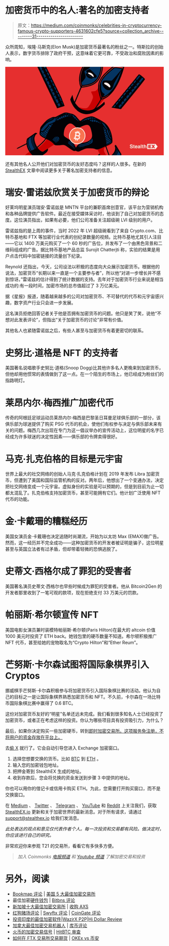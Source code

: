 # 加密货币中的名人:著名的加密支持者

> 原文：<https://medium.com/coinmonks/celebrities-in-cryptocurrency-famous-crypto-supporters-4631602cfe5?source=collection_archive---------31----------------------->

众所周知，埃隆·马斯克(Elon Musk)是加密货币最著名的粉丝之一。特斯拉的创始人表示，数字货币排除了政府干预，这意味着它更可靠，不受政治和腐败因素的影响。

![](img/d09f9a167ada84f8cc476ae683316e49.png)

还有其他名人公开他们对加密货币的友好态度吗？这样的人很多。在新的 [StealthEX](https://stealthex.io/) 文章中阅读更多关于著名加密支持者的信息。

# 瑞安·雷诺兹欣赏关于加密货币的辩论

好莱坞明星演员瑞安·雷诺兹是 MNTN 平台的兼职首席创意官，该平台为营销机构和各种品牌提供广告软件。最近在接受媒体采访时，他谈到了自己对加密货币的态度。这位演员指出，如果有必要，他们公司准备关注超级碗 LVI 级别的用户。

雷诺兹指的是上周的事件，当时 2022 年 LVI 超级碗看到了来自 Crypto.com、比特币基地和 FTX 等加密行业代表的创纪录数量的视频。比特币基地尤其引人注目——它以 1400 万美元购买了一个 60 秒的广告位，并发布了一个由黑色背景和二维码组成的广告。据比特币基地产品总监 Surojit Chatterjti 称，实验的结果是用户点击代码中加密链接的流量创下纪录。

Reynold 还指出，今天，公司设法以积极的态度向大众展示加密货币。根据他的说法，加密货币“长期以来一直是一个主要参与者”，所以他“对进一步增长并不感到惊讶。”雷诺兹的估计得到了统计数据的支持。去年对于加密货币行业来说是相当成功的:有一段时间，加密市场的总市值超过了 3 万亿美元。

据《星报》报道，随着越来越多的公司对加密货币、不可替代的代币和元宇宙感兴趣，数字资产行业只会进一步发展。

这名演员拒绝回答记者关于他是否拥有加密货币的问题。他只是笑了笑，说他“不想对此发表评论”，但指出“关于加密货币的讨论”非常有价值。

其他名人也紧随雷诺兹之后，有些人甚至与加密货币有着更密切的联系。

# 史努比·道格是 NFT 的支持者

美国著名说唱歌手史努比·道格(Snoop Dogg)比其他许多名人更晚来到加密货币，但他却用他惯常的表情做到了这一点。在一个陌生的市场上，他已经成为粉丝们的指路明灯。

# 莱昂内尔·梅西推广加密代币

传奇的阿根廷足球运动员莱昂内尔·梅西是巴黎圣日耳曼足球俱乐部的一部分，该俱乐部为球迷提供了购买 PSG 代币的机会，使他们有权参与决定与俱乐部未来有关的问题。梅西几次出现在专门为这一倡议举办的宣传活动上，这位明星的名字已经成为许多球迷的决定性因素——俱乐部的令牌卖得很好。

# 马克·扎克伯格的目标是元宇宙

世界上最大的社交网络的创始人马克·扎克伯格计划在 2019 年发布 Libra 加密货币，但遭到了美国和国际监管机构的反对。两年后，他想出了一个变通办法，决定把社交网络变成一个元宇宙。虚拟身份的实验是可以预期的，但是到目前为止一切都太混乱了。扎克伯格支持加密货币，甚至可能拥有它们。他计划广泛使用 NFT 代币的功能。

# 金·卡戴珊的糟糕经历

美国女演员金·卡戴珊也决定追随时尚潮流，开始为以太坊 Max (EMAX)做广告。然而，这一经历并不完全成功——这种加密货币的开发者被证明是骗子，这位明星甚至与英国立法者有过矛盾，但却带着轻微的恐惧逃脱了。

# 史蒂文·西格尔成了罪犯的受害者

美国著名演员史蒂文·西格尔也早些时候成为罪犯的受害者。他从 Bitcoin2Gen 的开发者那里收到了一笔可观的款项，现在拒绝支付 33 万美元的罚款。

# 帕丽斯·希尔顿宣传 NFT

美国电影女演员兼时装模特帕丽斯·希尔顿(Paris Hilton)在最大的 altcoin 价值 1000 美元时投资了 ETH back。她钱包里的硬币数量不知道。希尔顿积极推广 NFT 代币，甚至给她的宠物取名为“Crypto Hilton”和“Ether Reum”。

# 芒努斯·卡尔森试图将国际象棋界引入 Cryptos

挪威棋手芒努斯·卡尔森积极参与将加密货币引入国际象棋比赛的活动。他认为自己的目标之一是让国际象棋界熟悉加密货币和 NFT。不久前，卡尔森在一场比特币国际象棋比赛中赢得了 0.6 BTC。

这份对加密货币友好的“明星”名单还远未完成。我们看到很多知名人士已经投资了加密货币，或者正在考虑这样的投资。你认为哪些项目具有投资吸引力，为什么？

最后，如果你决定购买一些加密硬币，转到[即时加密交易所。这项服务免注册，不将用户的资金存放在平台上。](https://stealthex.io/)

去[偷 X](https://stealthex.io/?from=btc&to=eth&amount=0.1) 就行了。它会自动引导您进入 Exchange 加密窗口。

1.  选择您想要交换的货币。比如 [BTC](https://stealthex.io/coin/btc) 到 [ETH](https://stealthex.io/coin/eth) 。
2.  输入您的加密钱包地址。
3.  把押金寄到 StealthEX 生成的地址。
4.  收到存款后，您会将兑换的资金发送到步骤 3 中提供的地址。

你也可以用你的借记卡或信用卡购买 ETH。为此，您需要打开购买窗口，而不是交换窗口。

在 [Medium](https://stealthex-io.medium.com/) 、 [Twitter](https://twitter.com/Stealthex_io) 、 [Telegram](https://t.me/StealthEX) 、 [YouTube](https://www.youtube.com/channel/UCeES_XBesX76ge7xf1meuSw) 和 [Reddit](https://www.reddit.com/user/Stealthex_io) 上关注我们，获取 [StealthEX.io](https://stealthex.io/) 更新和关于加密世界的最新消息。对于所有请求，请通过 support@stealthex.io 给我们发消息。

*此处表达的观点和意见仅代表作者个人。每一次投资和交易都有风险。做决定时，你应该进行自己的研究。*

非常欢迎你来参观 T21 的交易所，看看它有多快多方便。

> *加入 Coinmonks* [*电报频道*](https://t.me/coincodecap) *和* [*Youtube 频道*](https://www.youtube.com/c/coinmonks/videos) *了解加密交易和投资*

# 另外，阅读

*   [Bookmap 评论](https://coincodecap.com/bookmap-review-2021-best-trading-software) | [美国 5 大最佳加密交易所](https://coincodecap.com/crypto-exchange-usa)
*   最佳加密[硬件钱包](/coinmonks/hardware-wallets-dfa1211730c6) | [Bitbns 评论](/coinmonks/bitbns-review-38256a07e161)
*   [新加坡十大最佳加密交易所](https://coincodecap.com/crypto-exchange-in-singapore) | [收购 AXS](https://coincodecap.com/buy-axs-token)
*   [红狗赌场评论](https://coincodecap.com/red-dog-casino-review) | [Swyftx 评论](https://coincodecap.com/swyftx-review) | [CoinGate 评论](https://coincodecap.com/coingate-review)
*   [投资印度的最佳加密软件](https://coincodecap.com/best-crypto-to-invest-in-india-in-2021)|[WazirX P2P](https://coincodecap.com/wazirx-p2p)|[Hi Dollar Review](https://coincodecap.com/hi-dollar-review)
*   [加拿大最佳加密交易机器人](https://coincodecap.com/5-best-crypto-trading-bots-in-canada) | [库币评论](https://coincodecap.com/kucoin-review)
*   [火币的加密交易信号](https://coincodecap.com/huobi-crypto-trading-signals) | [HitBTC 审查](/coinmonks/hitbtc-review-c5143c5d53c2)
*   [如何在 FTX 交易所交易期货](https://coincodecap.com/ftx-futures-trading) | [OKEx vs 币安](https://coincodecap.com/okex-vs-binance)